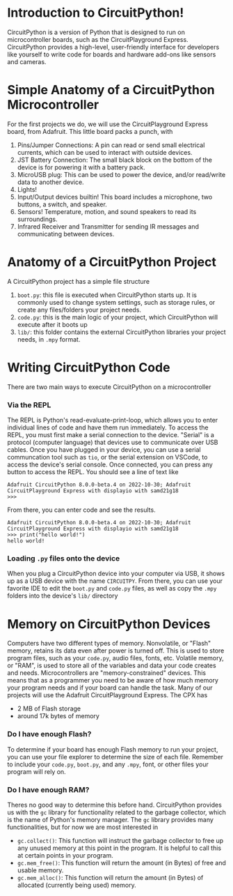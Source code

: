 # Introduction to CircuitPython!
CircuitPython is a version of Python that is designed to run on microcontroller boards, such as the CircuitPlayground Express.
CircuitPython provides a high-level, user-friendly interface for developers like yourself to write code for boards and hardware add-ons like sensors and cameras.

# Simple Anatomy of a CircuitPython Microcontroller
For the first projects we do, we will use the CircuitPlayground Express board, from Adafruit.
This little board packs a punch, with 
1) Pins/Jumper Connections: A pin can read or send small electrical currents, which can be used to interact with outside devices.
2) JST Battery Connection: The small black block on the bottom of the device is for powering it with a battery pack.
3) MicroUSB plug: This can be used to power the device, and/or read/write data to another device.
4) Lights!
5) Input/Output devices builtin! This board includes a microphone, two buttons, a switch, and speaker.
5) Sensors! Temperature, motion, and sound speakers to read its surroundings.
6) Infrared Receiver and Transmitter for sending IR messages and communicating between devices.

# Anatomy of a CircuitPython Project
A CircuitPython project has a simple file structure
1) `boot.py`: this file is executed when CircuitPython starts up. It is commonly used to change system settings, such as storage rules, or create any files/folders your project needs.
2) `code.py`: this is the main logic of your project, which CircuitPython will execute after it boots up
3) `lib/`: this folder contains the external CircuitPython libraries your project needs, in `.mpy` format. 

# Writing CircuitPython Code
There are two main ways to execute CircuitPython on a microcontroller
### Via the REPL
The REPL is Python's read-evaluate-print-loop, which allows you to enter individual lines of code and have them run immediately. 
To access the REPL, you must first make a serial connection to the device. "Serial" is a protocol (computer language) that devices use to communicate over USB cables. 
Once you have plugged in your device, you can use a serial communcation tool such as `tio`, or the serial extension on VSCode, to access the device's serial console. 
Once connected, you can press any button to access the REPL.
You should see a line of text like
```
Adafruit CircuitPython 8.0.0-beta.4 on 2022-10-30; Adafruit CircuitPlayground Express with displayio with samd21g18
>>> 
```
From there, you can enter code and see the results.
```
Adafruit CircuitPython 8.0.0-beta.4 on 2022-10-30; Adafruit CircuitPlayground Express with displayio with samd21g18
>>> print("hello world!")
hello world!
```
### Loading `.py` files onto the device
When you plug a CircuitPython device into your computer via USB, it shows up as a USB device with the name `CIRCUITPY`.
From there, you can use your favorite IDE to edit the `boot.py` and `code.py` files, as well as copy the `.mpy` folders into the device's `lib/` directory 

# Memory on CircuitPython Devices
Computers have two different types of memory.
Nonvolatile, or "Flash" memory, retains its data even after power is turned off. This is used to store program files, such as your `code.py`, audio files, fonts, etc.
Volatile memory, or "RAM", is used to store all of the variables and data your code creates and needs. 
Microcontrollers are "memory-constrained" devices.
This means that as a programmer you need to be aware of how much memory your program needs and if your board can handle the task. 
Many of our projects will use the Adafruit CircuitPlayground Express. The CPX has
- 2 MB of Flash storage
- around 17k bytes of memory
### Do I have enough Flash?
To determine if your board has enough Flash memory to run your project, you can use your file explorer to determine the size of each file. Remember to include your `code.py`, `boot.py`, and any `.mpy`, font, or other files your program will rely on. 
### Do I have enough RAM?
Theres no good way to determine this before hand.
CircuitPython provides us with the `gc` library for functionality related to the garbage collector, which is the name of Python's memory manager. 
The `gc` library provides many functionalities, but for now we are most interested in
- `gc.collect()`: This function will instruct the garbage collector to free up any unused memory at this point in the program. It is helpful to call this at certain points in your program.
- `gc.mem_free()`: This function will return the amount (in Bytes) of free and usable memory.
- `gc.mem_alloc()`: This function will return the amount (in Bytes) of allocated (currently being used) memory.
